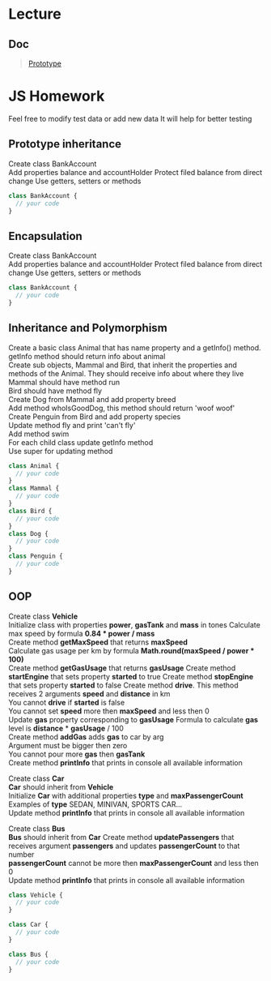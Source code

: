 # Lecture

## Doc

> [Prototype](https://docs.google.com/document/d/12FMohaXqV7iow7UZR5hPgpKqIK4u6MEyE7U4NYLl8mU/edit?usp=sharing)

# JS Homework

Feel free to modify test data or add new data
It will help for better testing

## Prototype inheritance

Create class BankAccount  
Add properties balance and accountHolder
Protect filed balance from direct change
Use getters, setters or methods

```javascript
class BankAccount {
  // your code
}
```

## Encapsulation

Create class BankAccount  
Add properties balance and accountHolder
Protect filed balance from direct change
Use getters, setters or methods

```javascript
class BankAccount {
  // your code
}
```

## Inheritance and Polymorphism

Create a basic class Animal that has name property and a getInfo() method.  
getInfo method should return info about animal  
Create sub objects, Mammal and Bird, that inherit the properties and methods of the Animal.
They should receive info about where they live  
Mammal should have method run  
Bird should have method fly  
Create Dog from Mammal and add property breed  
Add method whoIsGoodDog, this method should return 'woof woof'  
Create Penguin from Bird and add property species  
Update method fly and print 'can't fly'  
Add method swim  
For each child class update getInfo method  
Use super for updating method

```javascript
class Animal {
  // your code
}
class Mammal {
  // your code
}
class Bird {
  // your code
}
class Dog {
  // your code
}
class Penguin {
  // your code
}
```

## OOP

Create class **Vehicle**  
Initialize class with properties **power**, **gasTank** and **mass** in tones
Calculate max speed by formula **0.84 \* power / mass**  
Create method **getMaxSpeed** that returns **maxSpeed**  
Calculate gas usage per km by formula **Math.round(maxSpeed / power \* 100)**  
Create method **getGasUsage** that returns **gasUsage**
Create method **startEngine** that sets property **started** to true
Create method **stopEngine** that sets property **started** to false
Create method **drive**. This method receives 2 arguments **speed** and **distance** in km  
You cannot **drive** if **started** is false  
You cannot set **speed** more then **maxSpeed** and less then 0  
Update **gas** property corresponding to **gasUsage**
Formula to calculate **gas** level is **distance** \* **gasUsage** / 100  
Create method **addGas** adds **gas** to car by arg  
Argument must be bigger then zero  
You cannot pour more **gas** then **gasTank**  
Create method **printInfo** that prints in console all available information

Create class **Car**  
**Car** should inherit from **Vehicle**  
Initialize **Car** with additional properties **type** and **maxPassengerCount**  
Examples of **type** SEDAN, MINIVAN, SPORTS CAR...  
Update method **printInfo** that prints in console all available information

Create class **Bus**  
**Bus** should inherit from **Car**
Create method **updatePassengers** that receives argument **passengers** and updates **passengerCount** to that number  
**passengerCount** cannot be more then **maxPassengerCount** and less then 0  
Update method **printInfo** that prints in console all available information

```javascript
class Vehicle {
  // your code
}

class Car {
  // your code
}

class Bus {
  // your code
}
```
